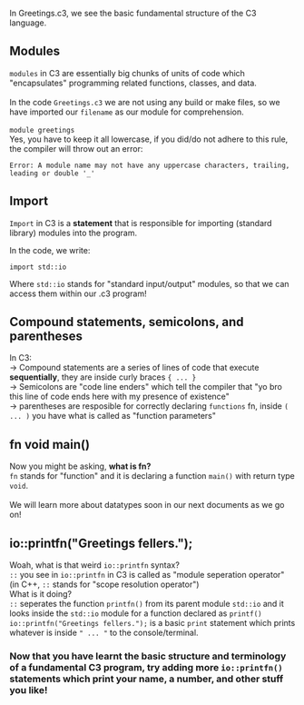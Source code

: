 In Greetings.c3, we see the basic fundamental structure of the C3 language.

## Modules
`modules` in C3 are essentially big chunks of units of code which "encapsulates" programming related functions, classes, and data. <br><br>
In the code `Greetings.c3` we are not using any build or make files, so we have imported our `filename` as our module for comprehension. <br> <br>
`module greetings` <br>
Yes, you have to keep it all lowercase, if you did/do not adhere to this rule, the compiler will throw out an error:
```
Error: A module name may not have any uppercase characters, trailing, leading or double '_'
```

## Import
`Import` in C3 is a <b>statement</b> that is responsible for importing (standard library) modules into the program.

In the code, we write:
```
import std::io
```
Where `std::io` stands for "standard input/output" modules, so that we can access them within our .c3 program!

## Compound statements, semicolons, and parentheses
In C3: <br>
-> Compound statements are a series of lines of code that execute <b>sequentially</b>, they are inside curly braces `{ ... }` <br>
-> Semicolons are "code line enders" which tell the compiler that "yo bro this line of code ends here with my presence of existence" <br>
-> parentheses are resposible for correctly declaring `functions` fn, inside `( ... )` you have what is called as "function parameters" <br>

## fn void main()
Now you might be asking, <b>what is fn?</b><br>
`fn` stands for "function" and it is declaring a function `main()` with return type `void`.<br><br>
We will learn more about datatypes soon in our next documents as we go on!<br>

## io::printfn("Greetings fellers.");
Woah, what is that weird `io::printfn` syntax? <br>
`::` you see in `io::printfn` in C3 is called as "module seperation operator" (in C++, `::` stands for "scope resolution operator") <br>
What is it doing? <br>
`::` seperates the function `printfn()` from its parent module `std::io` and it looks inside the `std::io` module for a function declared as `printf()` <br>
`io::printfn("Greetings fellers.");` is a basic `print` statement which prints whatever is inside `" ... "` to the console/terminal. <br>

### Now that you have learnt the basic structure and terminology of a fundamental C3 program, try adding more `io::printfn()` statements which print your name, a number, and other stuff you like!
